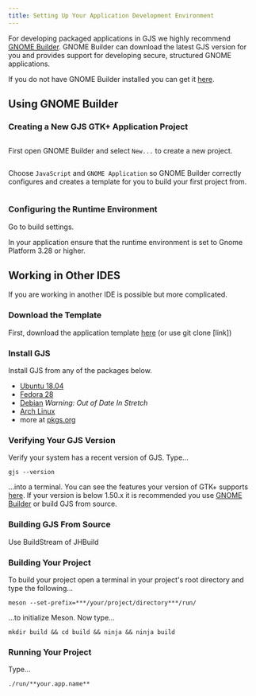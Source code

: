 ```yaml
---
title: Setting Up Your Application Development Environment
---
```


For developing packaged applications in GJS we highly recommend [GNOME Builder](https://wiki.gnome.org/Apps/Builder). GNOME Builder can download the latest GJS version for you and provides support for developing secure, structured GNOME applications.

If you do not have GNOME Builder installed you can get it [here](https://flathub.org/apps/details/org.gnome.Builder).

## Using GNOME Builder

### Creating a New GJS GTK+ Application Project

<img :src="$withBase('/assets/img/builder-01.png')" />

First open GNOME Builder and select `New...` to create a new project.

<img :src="$withBase('/assets/img/builder-02.png')" />

Choose `JavaScript` and `GNOME Application` so GNOME Builder correctly configures and creates a template for you to build your first project from.

<img :src="$withBase('/assets/img/builder-03.png')" />

### Configuring the Runtime Environment

Go to build settings.

In your application ensure that the runtime environment is set to Gnome Platform 3.28 or higher.  

## Working in Other IDES

If you are working in another IDE is possible but more complicated.

### Download the Template

First, download the application template [here](TODO.localhost) (or use git clone [link])

### Install GJS

Install GJS from any of the packages below.

- [Ubuntu 18.04](https://packages.ubuntu.com/bionic/gjs)
- [Fedora 28](https://fedora.pkgs.org/28/fedora-x86_64/gjs-1.52.2-1.fc28.x86_64.rpm.html)
- [Debian](https://packages.debian.org/buster/gjs)  *Warning: Out of Date In Stretch*
- [Arch Linux](https://www.archlinux.org/packages/extra/x86_64/gjs/)
- more at [pkgs.org](https://pkgs.org/download/gjs)

### Verifying Your GJS Version
Verify your system has a recent version of GJS. Type...

    gjs --version
    
...into a terminal. You can see the features your version of GTK+ supports [here](../../gjs/features-across-versions.html). If your version is below 1.50.x it is recommended you use [GNOME Builder](https://flathub.org/apps/details/org.gnome.Builder) or build GJS from source.

### Building GJS From Source

Use BuildStream of JHBuild

<!--TODO: Finish this documentation-->

### Building Your Project

To build your project open a terminal in your project's root directory and type the following...

    meson --set-prefix=***/your/project/directory***/run/

...to initialize Meson. Now type...

    mkdir build && cd build && ninja && ninja build

### Running Your Project

Type...
    
    ./run/**your.app.name**